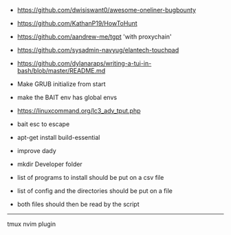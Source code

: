 - https://github.com/dwisiswant0/awesome-oneliner-bugbounty
- https://github.com/KathanP19/HowToHunt
- https://github.com/aandrew-me/tgpt 'with proxychain' 
- https://github.com/sysadmin-navyug/elantech-touchpad
- https://github.com/dylanaraps/writing-a-tui-in-bash/blob/master/README.md
- Make GRUB initialize from start
- make the BAIT env has global envs
- https://linuxcommand.org/lc3_adv_tput.php
- bait esc to escape
- apt-get install build-essential

- improve dady

- mkdir Developer folder

- list of programs to install should be put on a csv file
- list of config and the directories should be put on a file
- both files should then be read by the script

----
tmux
nvim plugin
